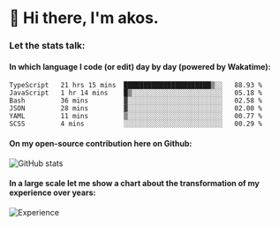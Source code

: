 # 👋 Hi there, I'm akos. 


### Let the stats talk:


#### In which language I code (or edit) day by day (powered by Wakatime): 

<!--START_SECTION:waka-->

```text
TypeScript   21 hrs 15 mins  ██████████████████████▒░░   88.93 %
JavaScript   1 hr 14 mins    █▒░░░░░░░░░░░░░░░░░░░░░░░   05.18 %
Bash         36 mins         ▓░░░░░░░░░░░░░░░░░░░░░░░░   02.58 %
JSON         28 mins         ▓░░░░░░░░░░░░░░░░░░░░░░░░   02.00 %
YAML         11 mins         ▒░░░░░░░░░░░░░░░░░░░░░░░░   00.77 %
SCSS         4 mins          ░░░░░░░░░░░░░░░░░░░░░░░░░   00.29 %
```

<!--END_SECTION:waka-->

#### On my open-source contribution here on Github:
 
![GitHub stats](https://github-readme-stats.vercel.app/api?username=akosbalasko)

#### In a large scale let me show a chart about the transformation of my experience over years:   

![Experience](https://cr-skills-chart-widget.azurewebsites.net/api/api?username=akosbalasko)
